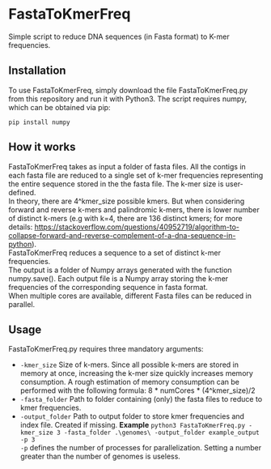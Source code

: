 # FastaToKmerFreq
Simple script to reduce DNA sequences (in Fasta format) to K-mer frequencies.
## Installation
To use FastaToKmerFreq, simply download the file FastaToKmerFreq.py from this repository and run it with Python3.
The script requires numpy, which can be obtained via pip:
```
pip install numpy
```
## How it works
FastaToKmerFreq takes as input a folder of fasta files. All the contigs in each fasta file are reduced to a single set of k-mer frequencies representing the entire sequence stored in the the fasta file. The k-mer size is user-defined.  
In theory, there are 4^kmer_size possible kmers. But when considering forward and reverse k-mers and palindromic k-mers, there is lower number of distinct k-mers (e.g with k=4, there are 136 distinct kmers; for more details: https://stackoverflow.com/questions/40952719/algorithm-to-collapse-forward-and-reverse-complement-of-a-dna-sequence-in-python).  
FastaToKmerFreq reduces a sequence to a set of distinct k-mer frequencies.    
The output is a folder of Numpy arrays generated with the function numpy.save(). Each output file is a Numpy array storing the k-mer frequencies of the corresponding sequence in fasta format.  
When multiple cores are available, different Fasta files can be reduced in parallel.
## Usage
FastaToKmerFreq.py requires three mandatory arguments:
- ```-kmer_size``` Size of k-mers. Since all possible k-mers are stored in memory at once, increasing the k-mer size quickly increases memory consumption. A rough estimation of memory consumption can be performed with the following formula: 8 * numCores * (4^kmer_size)/2
- ```-fasta_folder``` Path to folder containing (only) the fasta files to reduce to kmer frequencies.
- ```-output_folder``` Path to output folder to store kmer frequencies and index file. Created if missing.
**Example**
```python3 FastaToKmerFreq.py -kmer_size 3 -fasta_folder .\genomes\ -output_folder example_output -p 3```  
```-p``` defines the number of processes for parallelization. Setting a number greater than the number of genomes is useless.

